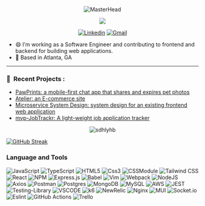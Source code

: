 <div align="center">

![MasterHead](https://media.giphy.com/media/1GEATImIxEXVR79Dhk/giphy.gif)
</div>
<p align="center">
  <!-- Typing SVG   -->
  <a href="https://github.com/DenverCoder1/readme-typing-svg"><img src="https://readme-typing-svg.demolab.com?font=Fira+Code&weight=600&size=28&pause=900&color=3AB4F2&background=F2FFA2&center=true&vCenter=true&multiline=true&width=850&height=150&lines=Hi+there%F0%9F%91%8B%2C+this+is+Serena+Huang!;%F0%9F%92%BB+I+am+a+passionate+Fullstack+Software++Engineer!;%F0%9F%98%83+Welcome+to+my+Github!" /></a>
</p>


<p align="middle">
  <a href="https://www.linkedin.com/in/dantinghuang/"><img alt="Linkedin" title="Linkedin" src="https://img.shields.io/badge/Linkedin-0A66C2?style=for-the-badge&logo=linkedin&logoColor=white"/></a>
  <a href="serena.huangdanting@Gmail.com"><img alt="Gmail" title="Gmail" src="https://img.shields.io/badge/Gmail-EA4335?style=for-the-badge&logo=gmail&logoColor=white"/></a>
 
</p>






- 😄 I’m working as a Software Engineer and contributing to frontend and backend for building web applications.
- 📍 Based in Atlanta, GA

---
### :space_invader: &nbsp;Recent Projects :

- [PawPrints: a mobile-first chat app that shares and expires pet photos](https://github.com/sdhlyhb/PawPrints)
- [Atelier: an E-commerce site](https://github.com/sdhlyhb/ProjectAtelier) 
- [Microservice System Design: system design for an existing frontend web application](https://github.com/sdhlyhb/SystemDesign_QnA_Microservice)
- [mvp-JobTrackr: A light-weight job application tracker](https://github.com/sdhlyhb/mvp-JobTrackr)


<p align="center">   <img src="https://komarev.com/ghpvc/?username=sdhlyhb&label=Profile%20views&color=0e75b6&style=flat" alt="sdhlyhb" /></p>

<!--[![Serene Huang's GitHub stats](https://github-readme-stats.vercel.app/api?username=sdhlyhb&&hide=stars,issues&count_private=true&show_icons=true&theme=radical)](https://github.com/sdhlyhb/) -->
[![GitHub Streak](https://streak-stats.demolab.com?user=sdhlyhb&theme=algolia&hide_border=true)](https://git.io/streak-stats)


### Language and Tools

![JavaScript](https://img.shields.io/badge/javascript-%23323330.svg?style=for-the-badge&logo=javascript&logoColor=%23F7DF1E)
![TypeScript](https://img.shields.io/badge/typescript-3178C6.svg?style=for-the-badge&logo=typescript&logoColor=white)
![HTML5](https://img.shields.io/badge/html5-%23E34F26.svg?style=for-the-badge&logo=html5&logoColor=white)
![Css3](https://img.shields.io/badge/css3-1572B6.svg?style=for-the-badge&logo=css3&logoColor=white)
![CSSModule](https://img.shields.io/badge/Css%20Module-000000.svg?style=for-the-badge&logo=css-modules&logoColor=white)
![Tailwind CSS](https://img.shields.io/badge/Tailwind%20CSS-06B6D4.svg?style=for-the-badge&logo=tailwind-css&logoColor=white)
![React](https://img.shields.io/badge/react-%2320232a.svg?style=for-the-badge&logo=react&logoColor=%2361DAFB)
![NPM](https://img.shields.io/badge/NPM-%23000000.svg?style=for-the-badge&logo=npm&logoColor=white)
![Express.js](https://img.shields.io/badge/express.js-%23404d59.svg?style=for-the-badge&logo=express&logoColor=%2361DAFB)
![Babel](https://img.shields.io/badge/Babel-F9DC3e?style=for-the-badge&logo=babel&logoColor=black)
![Vim](https://img.shields.io/badge/VIM-%2311AB00.svg?style=for-the-badge&logo=vim&logoColor=white)
![Webpack](https://img.shields.io/badge/webpack-%238DD6F9.svg?style=for-the-badge&logo=webpack&logoColor=black)
![NodeJS](https://img.shields.io/badge/node.js-6DA55F?style=for-the-badge&logo=node.js&logoColor=white)
![Axios](https://img.shields.io/badge/Axios-5A29E4?style=for-the-badge&logo=axios&logoColor=white)
![Postman](https://img.shields.io/badge/Postman-ffefd5?style=for-the-badge&logo=postman&logoColor=#FF6C37)
![Postgres](https://img.shields.io/badge/postgres-%23316192.svg?style=for-the-badge&logo=postgresql&logoColor=white)
![MongoDB](https://img.shields.io/badge/MongoDB-%234ea94b.svg?style=for-the-badge&logo=mongodb&logoColor=white)
![MySQL](https://img.shields.io/badge/mysql-%2300f.svg?style=for-the-badge&logo=mysql&logoColor=white)
![AWS](https://img.shields.io/badge/AWS-%23FF9900.svg?style=for-the-badge&logo=amazon-aws&logoColor=white)
![JEST](https://img.shields.io/badge/JEST-C21325.svg?style=for-the-badge&logo=jest&logoColor=white)
![Testing-Library](https://img.shields.io/badge/-Testing%20Library-%23E33332?style=for-the-badge&logo=testing-library&logoColor=white)
![VSCODE](https://img.shields.io/badge/VSCode-007ACC.svg?style=for-the-badge&logo=visual-studio-code&logoColor=white)
![k6](https://img.shields.io/badge/k6-7D64FF.svg?style=for-the-badge&logo=k6&logoColor=white)
![NewRelic](https://img.shields.io/badge/NewRelic-008C99.svg?style=for-the-badge&logo=new-relic&logoColor=white)
![Nginx](https://img.shields.io/badge/Nginx-009639.svg?style=for-the-badge&logo=nginx&logoColor=white)
![MUI](https://img.shields.io/badge/MUI-007FFF.svg?style=for-the-badge&logo=MUI&logoColor=white)
![Socket.io](https://img.shields.io/badge/Socket.io-fff.svg?style=for-the-badge&logo=Socket.io&logoColor=black)
![Eslint](https://img.shields.io/badge/Eslint-E6E6FA?style=for-the-badge&logo=eslint&logoColor=4B32C3)
![GitHub Actions](https://img.shields.io/badge/github%20actions-%232671E5.svg?style=for-the-badge&logo=githubactions&logoColor=white)
![Trello](https://img.shields.io/badge/Trello-0052CC.svg?style=for-the-badge&logo=trello&logoColor=white)




<!--
**sdhlyhb/sdhlyhb** is a ✨ _special_ ✨ repository because its `README.md` (this file) appears on your GitHub profile.

Here are some ideas to get you started:

- 🔭 I’m currently working on ...
- 🌱 I’m currently learning ...
- 👯 I’m looking to collaborate on ...
- 🤔 I’m looking for help with ...
- 💬 Ask me about ...
- 📫 How to reach me: ...
- 😄 Pronouns: ...
- ⚡ Fun fact: ...
-->
